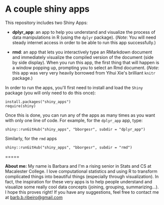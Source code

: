 A couple shiny apps
=====

This repository includes two Shiny Apps:
- **dplyr_app**: an app to help you understand and visualize the process of data manipulations in R (using the `dplyr` package). (_Note_: You will need steady internet access in order to be able to run this app successfully.)

- **rmd**: an app that lets you interactively type an RMarkdown document and immediately visualize the compiled version of the document (side by side display). When you run this app, the first thing that will happen is a window popping up, prompting you to select an Rmd document. (_Note_: this app was very very heavily borrowed from Yihui Xie's brilliant `knitr` package.)

In order to run the apps, you'll first need to install and load the `Shiny` package (you will only need to do this once):

```{r}
install.packages("shiny_apps")
require(shiny)
```

Once this is done, you can run any of the apps as many times as you want with only one line of code. For example, for the `dplyr_app` app, type:

```{r}
shiny::runGitHub("shiny_apps", "bborgesr", subdir = "dplyr_app")
```

Similarly, for the `rmd` apps

```{r}
shiny::runGitHub("shiny_apps", "bborgesr", subdir = "rmd")
```

=====

**About me:**
My name is Barbara and I'm a rising senior in Stats and CS at Macalester College. I love computational statistics and using R to transform complicated things into beautiful things (especially through visualization). In fact, the inspiration for these very apps is to help people understand and visualize some really cool data concepts (joining, grouping, summarizing...). I hope this proves right! If you have any suggestions, feel free to contact me at barb.b.ribeiro@gmail.com

